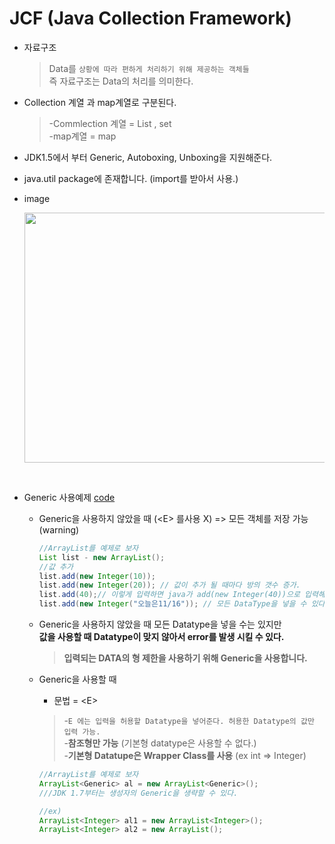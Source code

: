 JCF (Java Collection Framework)
===
* 자료구조
    > Data를 `상황에 따라 편하게 처리하기 위해 제공하는 객체들` <br>
    즉 자료구조는 Data의 처리를 의미한다.

* Collection 계열 과 map계열로 구분된다.
    >-Commlection 계열 = List , set <br>
    -map계열 = map

* JDK1.5에서 부터 Generic, Autoboxing, Unboxing을 지원해준다.

* java.util package에 존재합니다. (import를 받아서 사용.)

* image

    <img src="https://user-images.githubusercontent.com/74294325/99239465-71f69180-283e-11eb-8da3-971819276d2a.PNG" width="700" height="400">


<br>


- Generic 사용예제 [code](https://github.com/LeeWoooo/SIST_Class/blob/master/Java/Day(20.11.16)/UnusedGeneric.java)

    * Generic을 사용하지 않았을 때 (\<E> 를사용 X) => 모든 객체를 저장 가능 (warning)
        ```java
        //ArrayList를 예제로 보자
        List list - new ArrayList();
        //값 추가
        list.add(new Integer(10));
        list.add(new Integer(20)); // 값이 추가 될 때마다 방의 갯수 증가.
        list.add(40);// 이렇게 입력하면 java가 add(new Integer(40))으로 입력해준다.
        list.add(new Integer("오늘은11/16")); // 모든 DataType을 넣을 수 있다.
        ```
        

    * Generic을 사용하지 않았을 때 모든 Datatype을 넣을 수는 있지만 <br>
    **값을 사용할 때 Datatype이 맞지 않아서 error를 발생 시킬 수 있다.**
        >**입력되는 DATA의 형 제한을 사용하기 위해 Generic을 사용합니다.**
        

    * Generic을 사용할 때

        * 문법 = \<E> 
        >-`E 에는 입력을 허용할 Datatype을 넣어준다. 허용한 Datatype의 값만 입력 가능.` <br>
        -**참조형만 가능** (기본형 datatype은 사용할 수 없다.) <br>
        -**기본형 Datatupe은 Wrapper Class를 사용** (ex int => Integer)

    
        ```java
        //ArrayList를 예제로 보자
        ArrayList<Generic> al = new ArrayList<Generic>();
        ///JDK 1.7부터는 생성자의 Generic을 생략할 수 있다.

        //ex)
        ArrayList<Integer> al1 = new ArrayList<Integer>();
        ArrayList<Integer> al2 = new ArrayList();
        ```
